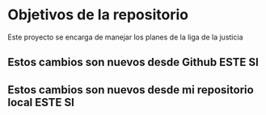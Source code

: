 # Objetivos de la repositorio

Este proyecto se encarga de manejar los planes de la liga de la justicia


## Estos cambios son nuevos desde Github ESTE SI
## Estos cambios son nuevos desde mi repositorio local ESTE SI

